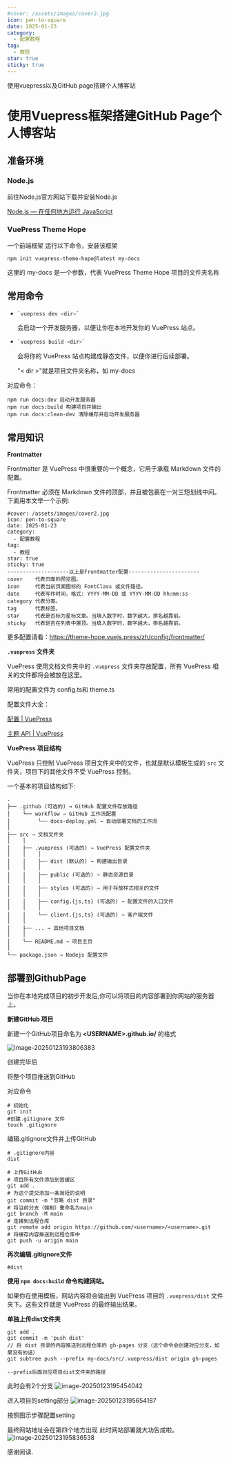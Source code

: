 ```yaml
---
#cover: /assets/images/cover2.jpg
icon: pen-to-square
date: 2025-01-23
category:
  - 配置教程
tag:
  - 教程
star: true
sticky: true
---
```

使用vuepress以及GitHub page搭建个人博客站
<!-- more -->
# 使用Vuepress框架搭建GitHub Page个人博客站

## 准备环境

### Node.js

前往Node.js官方网站下载并安装Node.js

[Node.js — 在任何地方运行 JavaScript](https://nodejs.org/zh-cn)

### VuePress Theme Hope

一个前端框架
运行以下命令，安装该框架

```
npm init vuepress-theme-hope@latest my-docs
```

这里的 my-docs 是一个参数，代表 VuePress Theme Hope 项目的文件夹名称



## 常用命令

- ```bash
  `vuepress dev <dir>` 
  ```

  会启动一个开发服务器，以便让你在本地开发你的 VuePress 站点。

- ```bash
  `vuepress build <dir>`
  ```

   会将你的 VuePress 站点构建成静态文件，以便你进行后续部署。

  "< dir >"就是项目文件夹名称，如 my-docs

对应命令：

```npm
npm run docs:dev 启动开发服务器
npm run docs:build 构建项目并输出
npm run docs:clean-dev 清除缓存并启动开发服务器
```



## 常用知识
**Frontmatter**

Frontmatter 是 VuePress 中很重要的一个概念，它用于承载 Markdown 文件的配置。

Frontmatter 必须在 Markdown 文件的顶部，并且被包裹在一对三短划线中间。下面用本文举一个示例:

```
#cover: /assets/images/cover2.jpg
icon: pen-to-square
date: 2025-01-23
category:
  - 配置教程
tag:
  - 教程
star: true
sticky: true
--------------------以上是Frontmatter配置-----------------------
cover    代表页面的预览图。
icon     代表当前页面图标的 FontClass 或文件路径。
date     代表写作时间，格式: YYYY-MM-DD 或 YYYY-MM-DD hh:mm:ss
category 代表分类。
tag      代表标签。
star	 代表是否标为星标文章。当填入数字时，数字越大，排名越靠前。
sticky   代表是否在列表中置顶。当填入数字时，数字越大，排名越靠前。
```

更多配置请看：https://theme-hope.vuejs.press/zh/config/frontmatter/



**`.vuepress` 文件夹**

VuePress 使用文档文件夹中的 `.vuepress` 文件夹存放配置，所有 VuePress 相关的文件都将会被放在这里。

常用的配置文件为 config.ts和 theme.ts

配置文件大全：

[配置 | VuePress](https://vuejs.press/zh/reference/config.html)

[主题 API | VuePress](https://vuejs.press/zh/reference/theme-api.html)



**VuePress 项目结构**

VuePress 只控制 VuePress 项目文件夹中的文件，也就是默认模板生成的 `src` 文件夹，项目下的其他文件不受 VuePress 控制。

一个基本的项目结构如下:

```
.
├── .github (可选的) → GitHub 配置文件存放路径
│    └── workflow → GitHub 工作流配置
│         └── docs-deploy.yml → 自动部署文档的工作流
│
├── src → 文档文件夹
│    │
│    ├── .vuepress (可选的) → VuePress 配置文件夹
│    │    │
│    │    ├── dist (默认的) → 构建输出目录
│    │    │
│    │    ├── public (可选的) → 静态资源目录
│    │    │
│    │    ├── styles (可选的) → 用于存放样式相关的文件
│    │    │
│    │    ├── config.{js,ts} (可选的) → 配置文件的入口文件
│    │    │
│    │    └── client.{js,ts} (可选的) → 客户端文件
│    │
│    ├── ... → 其他项目文档
│    │
│    └── README.md → 项目主页
│
└── package.json → Nodejs 配置文件
```



## 部署到GithubPage

当你在本地完成项目的初步开发后,你可以将项目的内容部署到你网站的服务器上。

**新建GitHub 项目**

新建一个GitHub项目命名为 **\<USERNAME\>.github.io/** 的格式

![image-20250123193806383](VuepressGaideImage1.png)

创建完毕后

将整个项目推送到GitHub

对应命令

```
# 初始化
git init
#创建.gitignore 文件
touch .gitignore
```

编辑.gitignore文件并上传GitHub

```
# .gitignore内容
dist
```

```
# 上传GitHub
# 项目所有文件添加到暂缓区
git add .
# 为这个提交添加一条简短的说明
git commit -m "忽略 dist 目录"
# 将当前分支（强制）重命名为main
git branch -M main
# 连接到远程仓库
git remote add origin https://github.com/<username>/<username>.git
# 将缓存内容推送到远程仓库中
git push -u origin main
```

**再次编辑.gitignore文件**

```
#dist
```

**使用 `npm docs:build` 命令构建网站。**

如果你在使用模板，网站内容将会输出到 VuePress 项目的 `.vuepress/dist` 文件夹下。这些文件就是 VuePress 的最终输出结果。

**单独上传dist文件夹**

```
git add .
git commit -m 'push dist'
// 将 dist 目录的内容推送到远程仓库的 gh-pages 分支（这个命令会创建对应分支，如果没有的话）
git subtree push --prefix my-docs/src/.vuepress/dist origin gh-pages

--prefix后面对应项目dist文件夹的路径
```

此时会有2个分支
![image-20250123195454042](VuepressGaideImage2.png)

进入项目的setting部分
![image-20250123195654187](VuepressGaideImage3.png)

按照图示步骤配置setting

最终网站地址会在第四个地方出现
此时网站部署就大功告成啦。
![image-20250123195836538](VuepressGaideImage4.png)

感谢阅读.